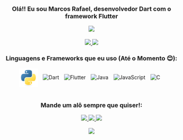 <div align="center">
  <h3><strong>Olá!! Eu sou Marcos Rafael, desenvolvedor Dart com o framework Flutter</strong></h3>
</div>

<div align="center">
  <a href="https://discord.com/users/445933396565295105">
    <img src="https://lanyard.cnrad.dev/api/445933396565295105?borderRadius=8px&hideDiscrim=true"/>
  </a>
</div>

<br/>

<div align="center">
  <a href="https://github.com/MRaphaelpy">
    <img height="180em" src="https://github-readme-stats.vercel.app/api?username=MRaphaelpy&show_icons=true&theme=dark&include_all_commits=true&count_private=true"/>
    <img height="180em" src="https://github-readme-stats.vercel.app/api/top-langs/?username=MRaphaelpy&layout=compact&langs_count=7&theme=dark"/>   
  </a>
</div>

<h3 align="center"> Linguagens e Frameworks que eu uso (Até o Momento 😊): </h3>
<div align="center">
  <img align="center" alt="Python" height="50" src="https://raw.githubusercontent.com/devicons/devicon/master/icons/python/python-original.svg" style="margin-right: 10px;">
  <img align="center" alt="Dart" height="50" src="https://www.vectorlogo.zone/logos/dartlang/dartlang-ar21.svg" style="margin-right: 10px;">
  <img align="center" alt="Flutter" height="50" src="https://cdn.jsdelivr.net/gh/devicons/devicon/icons/flutter/flutter-original.svg" style="margin-right: 10px;">
  <img align="center" alt="Java" height="50" src="https://www.svgrepo.com/download/184143/java.svg" style="margin-right: 10px;">
  <img align="center" alt="JavaScript" height="50" src="https://www.svgrepo.com/download/349419/javascript.svg" style="margin-right: 10px;">
  <img align="center" alt="C" height="50" src="https://upload.wikimedia.org/wikipedia/commons/1/18/C_Programming_Language.svg" style="margin-right: 10px;">
</div>


<br/>

<h3 align="center">Mande um alô sempre que quiser!:</h3>
<div align="center">   
  <a href="https://www.instagram.com/mraphael.py/" target="_blank">
    <img src="https://img.shields.io/badge/-Instagram-%23E4405F?style=for-the-badge&logo=instagram&logoColor=white" target="_blank">
  </a> 
  <a href="mailto:mraphael.py@gmail.com">
    <img src="https://img.shields.io/badge/-Gmail-%23333?style=for-the-badge&logo=gmail&logoColor=white" target="_blank">
  </a>
  <a href="https://www.linkedin.com/in/marcos-rafael-026842215/" target="_blank">
    <img src="https://img.shields.io/badge/-LinkedIn-%230077B5?style=for-the-badge&logo=linkedin&logoColor=white" target="_blank">
  </a>
</div>

<br/>

<div align="center">
  <img src="https://github.com/MRaphaelpy/MRaphaelpy/blob/output/github-contribution-grid-snake.svg">
</div>
